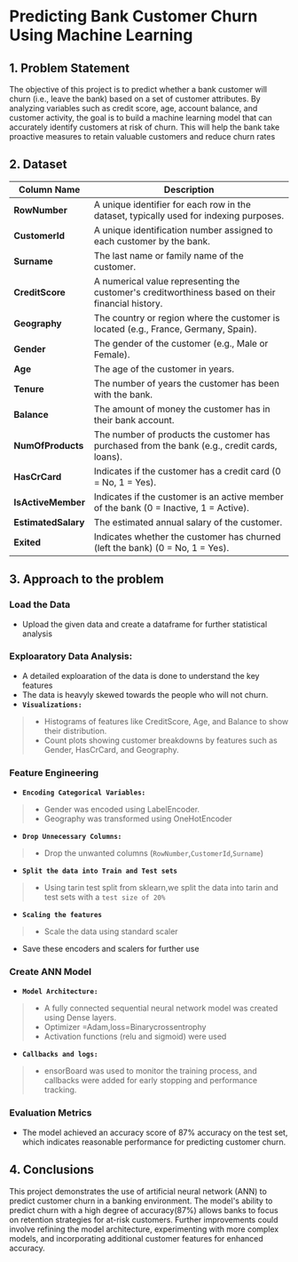 # Predicting Bank Customer Churn Using Machine Learning

## 1. Problem Statement
The objective of this project is to predict whether a bank customer will churn (i.e., leave the bank) based on a set of customer attributes. By analyzing variables such as credit score, age, account balance, and customer activity, the goal is to build a machine learning model that can accurately identify customers at risk of churn. This will help the bank take proactive measures to retain valuable customers and reduce churn rates

## 2. Dataset

| **Column Name**     | **Description**                                                                                  |
|---------------------|--------------------------------------------------------------------------------------------------|
| **RowNumber**        | A unique identifier for each row in the dataset, typically used for indexing purposes.            |
| **CustomerId**       | A unique identification number assigned to each customer by the bank.                            |
| **Surname**          | The last name or family name of the customer.                                                    |
| **CreditScore**      | A numerical value representing the customer's creditworthiness based on their financial history.  |
| **Geography**        | The country or region where the customer is located (e.g., France, Germany, Spain).              |
| **Gender**           | The gender of the customer (e.g., Male or Female).                                               |
| **Age**              | The age of the customer in years.                                                                |
| **Tenure**           | The number of years the customer has been with the bank.                                         |
| **Balance**          | The amount of money the customer has in their bank account.                                       |
| **NumOfProducts**    | The number of products the customer has purchased from the bank (e.g., credit cards, loans).     |
| **HasCrCard**        | Indicates if the customer has a credit card (0 = No, 1 = Yes).                                   |
| **IsActiveMember**   | Indicates if the customer is an active member of the bank (0 = Inactive, 1 = Active).            |
| **EstimatedSalary**  | The estimated annual salary of the customer.                                                     |
| **Exited**           | Indicates whether the customer has churned (left the bank) (0 = No, 1 = Yes).                    |

## 3. Approach to the problem

### Load the Data
* Upload the given data and create a dataframe for further statistical analysis

### Exploaratory Data Analysis:
* A detailed exploaration of the data is done to understand the key features
* The data is heavyly skewed towards the people who will not churn.
* **`Visualizations:`**
> * Histograms of features like CreditScore, Age, and Balance to show their distribution.
> * Count plots showing customer breakdowns by features such as Gender, HasCrCard, and Geography.

### Feature Engineering
* **`Encoding Categorical Variables:`**
> *  Gender was encoded using LabelEncoder.
> *  Geography was transformed using OneHotEncoder
* **`Drop Unnecessary Columns:`**
> *  Drop the unwanted columns (`RowNumber`,`CustomerId`,`Surname`)
* **`Split the data into Train and Test sets`**
> * Using tarin test split from sklearn,we split the data into tarin and test sets with a `test size of 20%`
* **`Scaling the features`**
> *  Scale the data using standard scaler
* Save these encoders and scalers for further use

### Create ANN Model
* **`Model Architecture:`**
> * A fully connected sequential neural network model was created using Dense layers.
> * Optimizer =Adam,loss=Binarycrossentrophy
> * Activation functions (relu and sigmoid) were used
* **`Callbacks and logs:`**
> * ensorBoard was used to monitor the training process, and callbacks were added for early stopping and performance tracking.

### Evaluation Metrics
* The model achieved an accuracy score of 87% accuracy on the test set, which indicates reasonable performance for predicting customer churn.

  
## 4. Conclusions
This project demonstrates the use of  artificial neural network (ANN)  to predict customer churn in a banking environment. The model's ability to predict churn with a high degree of accuracy(87%) allows banks to focus on retention strategies for at-risk customers. Further improvements could involve refining the model architecture, experimenting with more complex models, and incorporating additional customer features for enhanced accuracy.


